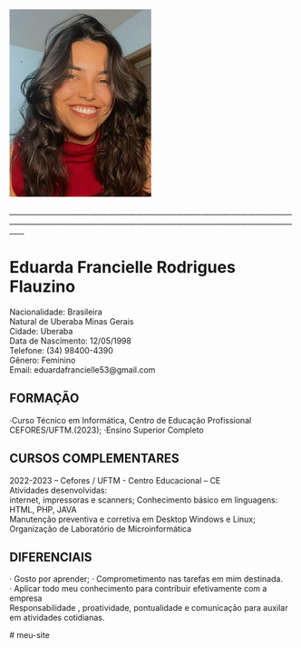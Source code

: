 <html lang="pt-br">
<head>
    <meta charset="UTF-8">
    <meta name="viewport" content="width=device-width, initial-scale=1.0">
    <title>Meu currículo</title>
</head>
<body> 
    <img src="duda.jpeg" alt="">
    <p>________________________________________________________________________________________________________________________________________________________________</p>
    <h1>Eduarda Francielle Rodrigues Flauzino</h1>
Nacionalidade: Brasileira <br>
Natural de Uberaba                                Minas Gerais <br>
Cidade: Uberaba<br>                                Data de Nascimento: 12/05/1998 <br>
Telefone: (34) 98400-4390 <br>                        Gênero: Feminino <br>
Email: eduardafrancielle53@gmail.com

<H2>FORMAÇÃO</H2>

·Curso Técnico em Informática, 
    Centro de Educação Profissional CEFORES/UFTM.(2023);
    ·Ensino Superior Completo


<h2>CURSOS COMPLEMENTARES</h2>
2022-2023 – Cefores / UFTM - Centro Educacional – CE <br>
Atividades desenvolvidas: <br>
internet, impressoras e scanners;
Conhecimento básico em linguagens: HTML, PHP, JAVA <br>
Manutenção preventiva e corretiva em Desktop Windows e Linux;
Organização de Laboratório de Microinformática <br>

<h2>DIFERENCIAIS</h2>
<p>· Gosto por aprender;
    · Comprometimento nas tarefas em mim destinada. <br>
    · Aplicar todo meu conhecimento para contribuir efetivamente com a empresa <br>
    Responsabilidade , proatividade, pontualidade e comunicação para auxilar em atividades cotidianas.</p>
</body>
</html># meu-site
